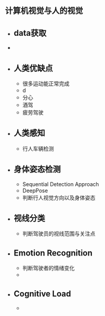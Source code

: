 ## 计算机视觉与人的视觉

- ## data获取
- 

- ## 人类优缺点
	- 很多运动能正常完成
	- d
	- 分心
	- 酒驾
	- 疲劳驾驶

- ## 人类感知
	- 行人车辆检测

- ## 身体姿态检测
	- Sequential Detection Approach
	- DeepPose
	- 判断行人视觉方向以及身体姿态
	
- ## 视线分类
	- 判断驾驶员的视线范围与关注点

- ## Emotion Recognition
	- 判断驾驶者的情绪变化
	- 

- ## Cognitive Load
	-  

<!--stackedit_data:
eyJoaXN0b3J5IjpbLTEzNDg5NTYwNjEsNDMyMDc3MDE4LDY3Nj
UxOTM3Nl19
-->